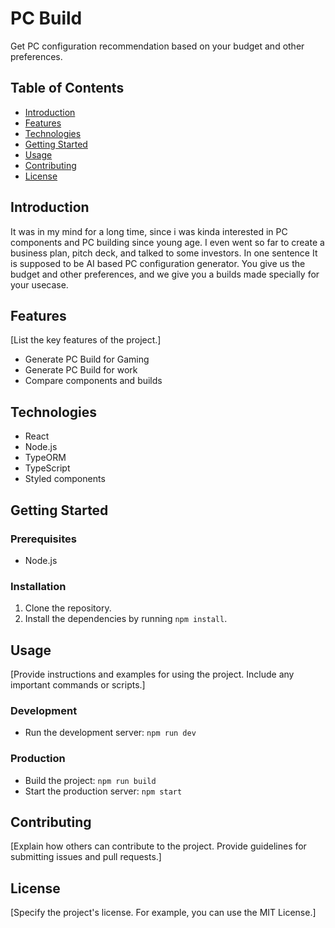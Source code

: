 # PC Build

Get PC configuration recommendation based on your budget and other preferences.


## Table of Contents

- [Introduction](#introduction)
- [Features](#features)
- [Technologies](#technologies)
- [Getting Started](#getting-started)
- [Usage](#usage)
- [Contributing](#contributing)
- [License](#license)

## Introduction

It was in my mind for a long time, since i was kinda interested in PC components and PC building since young age. 
I even went so far to create a business plan, pitch deck, and talked to some investors. In one sentence It is supposed to be
AI based PC configuration generator. You give us the budget and other preferences, and we give you a builds made specially for your
usecase. 
## Features

[List the key features of the project.]

- Generate PC Build for Gaming
- Generate PC Build for work
- Compare components and builds

## Technologies

- React
- Node.js
- TypeORM
- TypeScript
- Styled components

## Getting Started


### Prerequisites

- Node.js

### Installation

1. Clone the repository.
2. Install the dependencies by running `npm install`.

## Usage

[Provide instructions and examples for using the project. Include any important commands or scripts.]

### Development

- Run the development server: `npm run dev`

### Production

- Build the project: `npm run build`
- Start the production server: `npm start`

## Contributing

[Explain how others can contribute to the project. Provide guidelines for submitting issues and pull requests.]

## License

[Specify the project's license. For example, you can use the MIT License.]
